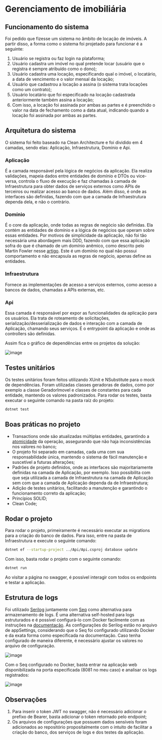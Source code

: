 # Gerenciamento de imobiliária

## Funcionamento do sistema

Foi pedido que fizesse um sistema no âmbito de locação de imóveis. A partir disso, a forma como o sistema foi projetado para funcionar é a seguinte:
1. Usuário se registra ou faz login na plataforma;
2. Usuário cadastra um imóvel no qual pretende locar (usuário que o registra é sempre atribuído como o dono);
3. Usuário cadastra uma locação, especificando qual o imóvel, o locatário, a data de vencimento e o valor mensal da locação;
4. Usuário que cadastrou a locação a assina (o sistema trata locações como um contrato);
5. Usuário locatário que foi especificado na locação cadastrada anteriormente também assina a locação;
6. Com isso, a locação foi assinada por ambas as partes e é preenchido o valor na data de fechamento como a data atual, indicando quando a locação foi assinada por ambas as partes.


## Arquitetura do sistema

O sistema foi feito baseado na Clean Architecture e foi dividido em 4 camadas, sendo elas: Aplicação, Infraestrutura, Domínio e Api.

### Aplicação

É a camada responsável pela lógica de negócios da aplicação. Ela realiza validações, mapeia dados entre entidades de domínio e DTOs ou vice-versa, controla o fluxo de execução e faz chamadas à camada de Infraestrutura para obter dados de serviços externos como APIs de terceiros ou realizar acesso ao banco de dados. Além disso, é onde as interfaces são definidas, fazendo com que a camada de Infraestrutura dependa dela, e não o contrário.

### Domínio

É o core da aplicação, onde todas as regras de negócio são definidas. Ela contém as entidades de domínio e a lógica de negócios que operam sobre essas entidades. Por motivos de simplicidade da aplicação, não foi tão necessária uma abordagem mais DDD, fazendo com que essa aplicação sofra do que é chamado de um domínio anêmico, como descrito pelo Martin Fowler nesse [artigo](https://martinfowler.com/bliki/AnemicDomainModel.html). Este é um domínio no qual não possui comportamento e não encapsula as regras de negócio, apenas define as entidades.

### Infraestrutura

Fornece as implementações de acesso a serviços externos, como acesso a bancos de dados, chamadas a APIs externas, etc.

### Api

Essa camada é responsável por expor as funcionalidades da aplicação para os usuários. Ela trata de roteamento de solicitações, serialização/desserialização de dados e interação com a camada de Aplicação, chamando seus serviços. É o entrypoint da aplicação e onde as controllers são definidas.


Assim fica o gráfico de dependências entre os projetos da solução:


![image](https://github.com/lukasgss/imobiliaria/assets/69154977/67b0ea9f-e996-4338-a6c9-f30feae188d1)


## Testes unitários

Os testes unitários foram feitos utilizando XUnit e NSubstitute para o mock de dependências. Foram utilizadas classes geradoras de dados, como por exemplo a classe GeradorImovel e classes de constantes para cada entidade, mantendo os valores padronizados.
Para rodar os testes, basta executar o seguinte comando na pasta raíz do projeto:
```bash
dotnet test
```

## Boas práticas no projeto

- Transactions onde são atualizadas múltiplas entidades, garantindo a [atomicidade](https://en.wikipedia.org/wiki/Atomicity_(database_systems)) da operação, assegurando que não haja inconsistências nos valores no banco;
-  O projeto foi separado em camadas, cada uma com sua responsabilidade única, mantendo o sistema de fácil manutenção e suscetível a futuras alterações;
-  Padrões de projeto definidos, onde as interfaces são majoritariamente definidas na camada de Aplicação, por exemplo. Isso possibilita com que seja utilizada a camada de Infraestrutura na camada de Aplicação sem com que a camada de Aplicação dependa da de Infraestrutura;
-  Adição de testes unitários, facilitando a manutenção e garantindo o funcionamento correto da aplicação;
-  Princípios SOLID;
-  Clean Code;
  

##  Rodar o projeto

Para rodar o projeto, primeiramente é necessário executar as migrations para a criação do banco de dados. Para isso, entre na pasta de Infraestrutura e execute o seguinte comando:
```bash
dotnet ef --startup-project ../Api/Api.csproj database update
```
Com isso, basta rodar o projeto com o seguinte comando:
```bash
dotnet run
```
Ao visitar a página no swagger, é possível interagir com todos os endpoints e testar a aplicação.

## Estrutura de logs

Foi utilizado [Serilog](https://serilog.net/) juntamente com [Seq](https://datalust.co/seq) como alternativa para armazenamento de logs. É uma alternativa self-hosted para logs estruturados e é possível configurá-lo com Docker facilmente com as instruções na [documentação](https://docs.datalust.co/docs/getting-started-with-docker).
As configurações do Serilog estão no arquivo de appSettings, considerando que o Seq foi configurado utilizando Docker e da exata forma como especificada na documentação. Caso tenha configurado de maneira diferente, é necessário ajustar os valores no arquivo de configuração.


![image](https://github.com/lukasgss/imobiliaria/assets/69154977/6091d901-3d22-4e4b-9766-b300cc531684)


Com o Seq configurado no Docker, basta entrar na aplicação web disponibilizada na porta especificada (8081 no meu caso) e analisar os logs registrados:


![image](https://github.com/lukasgss/imobiliaria/assets/69154977/f2ade7e3-c218-4429-8444-2c63386ba552)


## Observações
1. Para inserir o token JWT no swagger, não é necessário adicionar o prefixo de Bearer, basta adicionar o token retornado pelo endpoint;
2. Os arquivos de configurações que possuem dados sensíveis foram adicionados ao repositório propositalmente com o intuito de facilitar a criação do banco, dos serviços de logs e dos testes da aplicação.
